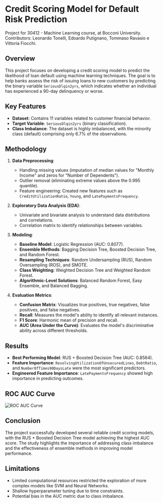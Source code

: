 # Credit Scoring Model for Default Risk Prediction
Project for 30412 - Machine Learning course, at Bocconi University. Contributors: Leonardo Tonelli, Edoardo Putignano, Tommaso Ravasio e Vittoria Fiocchi. 


## Overview
This project focuses on developing a credit scoring model to predict the likelihood of loan default using machine learning techniques. The goal is to help banks assess the risk of issuing loans to new customers by predicting the binary variable `SeriousDlqin2yrs`, which indicates whether an individual has experienced a 90-day delinquency or worse.

## Key Features
- **Dataset**: Contains 11 variables related to customer financial behavior.
- **Target Variable**: `SeriousDlqin2yrs` (binary classification).
- **Class Imbalance**: The dataset is highly imbalanced, with the minority class (default) comprising only 6.7% of the observations.

## Methodology
1. **Data Preprocessing**:
   - Handling missing values (imputation of median values for "Monthly Income" and zeros for "Number of Dependents").
   - Outlier removal (eliminating extreme values above the 0.995 quantile).
   - Feature engineering: Created new features such as `CreditUtilizationRatio`, `Young`, and `LatePaymentsFrequency`.

2. **Exploratory Data Analysis (EDA)**:
   - Univariate and bivariate analysis to understand data distributions and correlations.
   - Correlation matrix to identify relationships between variables.

3. **Modeling**:
   - **Baseline Model**: Logistic Regression (AUC: 0.8077).
   - **Ensemble Methods**: Bagging Decision Tree, Boosted Decision Tree, and Random Forest.
   - **Resampling Techniques**: Random Undersampling (RUS), Random Oversampling (ROS), and SMOTE.
   - **Class Weighting**: Weighted Decision Tree and Weighted Random Forest.
   - **Algorithmic-Level Solutions**: Balanced Random Forest, Easy Ensemble, and Balanced Bagging.

4. **Evaluation Metrics**:
   - **Confusion Matrix**: Visualizes true positives, true negatives, false positives, and false negatives.
   - **Recall**: Measures the model's ability to identify all relevant instances.
   - **F1 Score**: Harmonic mean of precision and recall.
   - **AUC (Area Under the Curve)**: Evaluates the model's discriminative ability across different thresholds.

## Results
- **Best Performing Model**: RUS + Boosted Decision Tree (AUC: 0.8564).
- **Feature Importance**: `RevolvingUtilizationOfUnsecuredLines`, `DebtRatio`, and `NumberOfTimes90DaysLate` were the most significant predictors.
- **Engineered Feature Importance**: `LatePaymentsFrequency` showed high importance in predicting outcomes.

## ROC AUC Curve
![ROC AUC Curve](path_to_ROC_AUC_curve_image.png)  <!-- Replace with actual path to the ROC AUC curve image -->

## Conclusion
The project successfully developed several reliable credit scoring models, with the RUS + Boosted Decision Tree model achieving the highest AUC score. The study highlights the importance of addressing class imbalance and the effectiveness of ensemble methods in improving model performance.

## Limitations
- Limited computational resources restricted the exploration of more complex models like SVM and Neural Networks.
- Shallow hyperparameter tuning due to time constraints.
- Potential bias in the AUC metric due to class imbalance.
